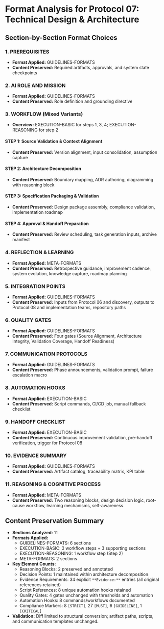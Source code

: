 # Format Analysis for Protocol 07: Technical Design & Architecture

## Section-by-Section Format Choices

### 1. PREREQUISITES
<!-- [Category: GUIDELINES-FORMATS] -->
<!-- Why: Establishes mandatory artifacts, approvals, and environment readiness before design execution. -->
- **Format Applied:** GUIDELINES-FORMATS
- **Content Preserved:** Required artifacts, approvals, and system state checkpoints

### 2. AI ROLE AND MISSION
<!-- [Category: GUIDELINES-FORMATS] -->
<!-- Why: Defines the Solutions Architect responsibilities and non-negotiable directives. -->
- **Format Applied:** GUIDELINES-FORMATS
- **Content Preserved:** Role definition and grounding directive

### 3. WORKFLOW (Mixed Variants)
<!-- [Category: EXECUTION-FORMATS - Mixed variants by step] -->
- **Overview:** EXECUTION-BASIC for steps 1, 3, 4; EXECUTION-REASONING for step 2

#### STEP 1: Source Validation & Context Alignment
<!-- [Category: EXECUTION-BASIC] -->
<!-- Why: Sequential validation tasks without complex branching. -->
- **Content Preserved:** Version alignment, input consolidation, assumption capture

#### STEP 2: Architecture Decomposition
<!-- [Category: EXECUTION-REASONING] -->
<!-- Why: Critical design decisions require premises, alternatives, and risk tracking. -->
- **Content Preserved:** Boundary mapping, ADR authoring, diagramming with reasoning block

#### STEP 3: Specification Packaging & Validation
<!-- [Category: EXECUTION-BASIC] -->
<!-- Why: Direct packaging and validation actions. -->
- **Content Preserved:** Design package assembly, compliance validation, implementation roadmap

#### STEP 4: Approval & Handoff Preparation
<!-- [Category: EXECUTION-BASIC] -->
<!-- Why: Linear approval workflow culminating in downstream handoff. -->
- **Content Preserved:** Review scheduling, task generation inputs, archive manifest

### 4. REFLECTION & LEARNING
<!-- [Category: META-FORMATS] -->
<!-- Why: Captures retrospectives, improvement tracking, and system evolution. -->
- **Format Applied:** META-FORMATS
- **Content Preserved:** Retrospective guidance, improvement cadence, system evolution, knowledge capture, roadmap planning

### 5. INTEGRATION POINTS
<!-- [Category: GUIDELINES-FORMATS] -->
<!-- Why: Defines upstream dependencies, downstream consumers, and storage standards. -->
- **Format Applied:** GUIDELINES-FORMATS
- **Content Preserved:** Inputs from Protocol 06 and discovery, outputs to Protocol 08 and implementation teams, repository paths

### 6. QUALITY GATES
<!-- [Category: GUIDELINES-FORMATS] -->
<!-- Why: Sets validation criteria, thresholds, and automation triggers. -->
- **Format Applied:** GUIDELINES-FORMATS
- **Content Preserved:** Four gates (Source Alignment, Architecture Integrity, Validation Coverage, Handoff Readiness)

### 7. COMMUNICATION PROTOCOLS
<!-- [Category: GUIDELINES-FORMATS] -->
<!-- Why: Standardizes status, validation, and failure messaging. -->
- **Format Applied:** GUIDELINES-FORMATS
- **Content Preserved:** Phase announcements, validation prompt, failure escalation macro

### 8. AUTOMATION HOOKS
<!-- [Category: EXECUTION-BASIC] -->
<!-- Why: Executes discrete validation scripts and CI workflows. -->
- **Format Applied:** EXECUTION-BASIC
- **Content Preserved:** Script commands, CI/CD job, manual fallback checklist

### 9. HANDOFF CHECKLIST
<!-- [Category: EXECUTION-BASIC] -->
<!-- Why: Sequential completion checks before downstream transition. -->
- **Format Applied:** EXECUTION-BASIC
- **Content Preserved:** Continuous improvement validation, pre-handoff verification, trigger for Protocol 08

### 10. EVIDENCE SUMMARY
<!-- [Category: GUIDELINES-FORMATS] -->
<!-- Why: Normalizes artifact inventory, traceability, and quality metrics. -->
- **Format Applied:** GUIDELINES-FORMATS
- **Content Preserved:** Artifact catalog, traceability matrix, KPI table

### 11. REASONING & COGNITIVE PROCESS
<!-- [Category: META-FORMATS] -->
<!-- Why: Documents reasoning patterns, decision logic, and meta-cognition routines. -->
- **Format Applied:** META-FORMATS
- **Content Preserved:** Two reasoning blocks, design decision logic, root-cause workflow, learning mechanisms, self-awareness

## Content Preservation Summary

- **Sections Analyzed:** 11
- **Formats Applied:**
  - GUIDELINES-FORMATS: 6 sections
  - EXECUTION-BASIC: 3 workflow steps + 3 supporting sections
  - EXECUTION-REASONING: 1 workflow step (Step 2)
  - META-FORMATS: 2 sections
- **Key Element Counts:**
  - Reasoning Blocks: 2 preserved and annotated
  - Decision Points: 1 maintained within architecture decomposition
  - Evidence Requirements: 34 explicit `**Evidence:**` entries (all original references retained)
  - Script References: 8 unique automation hooks retained
  - Quality Gates: 4 gates unchanged with thresholds and automation
  - Automation Hooks: 8 commands/workflows documented
  - Compliance Markers: 8 `[STRICT]`, 27 `[MUST]`, 9 `[GUIDELINE]`, 1 `[CRITICAL]`
- **Validation:** Diff limited to structural conversion; artifact paths, scripts, and communication templates unchanged.
